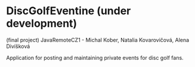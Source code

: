 # DiscGolfEventine (under development)
(final project) 
JavaRemoteCZ1 -
Michal Kober,
Natalia Kovarovičová,
Alena Divíšková

Application for posting and maintaining private events for disc golf fans.

